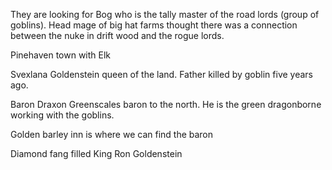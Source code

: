 They are looking for Bog who is the tally master of the road lords (group of goblins). Head mage of big hat farms thought there was a connection between the nuke in drift wood and the rogue lords.

Pinehaven town with Elk

Svexlana Goldenstein queen of the land. Father killed by goblin five years ago.

Baron Draxon Greenscales baron to the north. He is the green dragonborne working with the goblins.

Golden barley inn is where we can find the baron

Diamond fang filled King Ron Goldenstein

